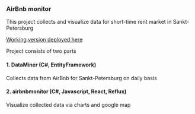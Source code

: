 ### AirBnb monitor

This project collects and visualize data for short-time rent market in Sankt-Petersburg

[Working version deployed here](http://medved-001-site1.gtempurl.com/)

Project consists of two parts
#### 1. DataMiner (C#, EntityFramework)

Collects data from AirBnb for Sankt-Petersburg on daily basis

#### 2. airbnbmonitor (C#, Javascript, React, Reflux)

Visualize collected data via charts and google map
